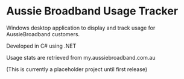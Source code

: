 # Aussie Broadband Usage Tracker
Windows desktop application to display and track usage for AussieBroadband customers.

Developed in C# using .NET

Usage stats are retrieved from my.aussiebroadband.com.au

(This is currently a placeholder project until first release)
